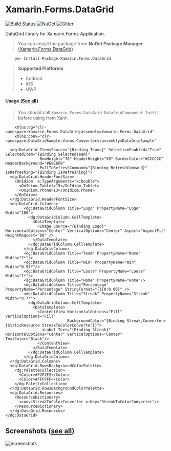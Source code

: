 
Xamarin.Forms.DataGrid
======================

[![Build Status](https://app.bitrise.io/app/e72afbfab5432e1d/status.svg?token=Sxj77MEd-bke8RUGugsR2Q&branch=master)](https://app.bitrise.io/app/e72afbfab5432e1d)    [![NuGet](https://img.shields.io/badge/nuget-v3.1.0-blue.svg?style=plastic)](https://www.nuget.org/packages/Xamarin.Forms.DataGrid)    [![Gitter](https://img.shields.io/gitter/room/nwjs/nw.js.svg?style=plastic)](https://gitter.im/Xamarin-Forms-DataGrid/Lobby)


 DataGrid library for Xamarin.Forms Application.

>You can install the package from **NuGet Package Manager**  [(Xamarin.Forms.DataGrid)](https://www.nuget.org/packages/Xamarin.Forms.DataGrid/)

```sh
    pm> Install-Package Xamarin.Forms.DataGrid
```
    
> **Supported Platforms**
  >- Android
  >- iOS
  >- UWP

#### <i class="icon-pencil"></i> Usage ([See all](https://github.com/akgulebubekir/Xamarin.Forms.DataGrid/blob/master/Samples.md))

> You should call `Xamarin.Forms.DataGrid.DataGridComponent.Init()` before using from Xaml.


```xaml
    xmlns:dg="clr-namespace:Xamarin.Forms.DataGrid;assembly=Xamarin.Forms.DataGrid"
    xmlns:conv="clr-namespace:DataGridSample.Views.Converters;assembly=DataGridSample"

  <dg:DataGrid ItemsSource="{Binding Teams}" SelectionEnabled="True" SelectedItem="{Binding SelectedTeam}"
               RowHeight="70" HeaderHeight="50" BorderColor="#CCCCCC" HeaderBackground="#E0E6F8"
               PullToRefreshCommand="{Binding RefreshCommand}" IsRefreshing="{Binding IsRefreshing}">
  <dg:DataGrid.HeaderFontSize>
    <OnIdiom  x:TypeArguments="x:Double">
      <OnIdiom.Tablet>15</OnIdiom.Tablet>
      <OnIdiom.Phone>13</OnIdiom.Phone>
    </OnIdiom>
  </dg:DataGrid.HeaderFontSize>
  <dg:DataGrid.Columns>
        <dg:DataGridColumn Title="Logo" PropertyName="Logo" Width="100">
          <dg:DataGridColumn.CellTemplate>
            <DataTemplate>
              <Image Source="{Binding Logo}" HorizontalOptions="Center" VerticalOptions="Center" Aspect="AspectFit" HeightRequest="60" />
            </DataTemplate>
          </dg:DataGridColumn.CellTemplate>
        </dg:DataGridColumn>
        <dg:DataGridColumn Title="Team" PropertyName="Name" Width="2*"/>
        <dg:DataGridColumn Title="Win" PropertyName="Win" Width="0.95*"/>
        <dg:DataGridColumn Title="Loose" PropertyName="Loose"  Width="1*"/>
        <dg:DataGridColumn Title="Home" PropertyName="Home"/>
        <dg:DataGridColumn Title="Percentage" PropertyName="Percentage" StringFormat="{}{0:0.00}" />
        <dg:DataGridColumn Title="Streak" PropertyName="Streak" Width="0.7*">
          <dg:DataGridColumn.CellTemplate>
            <DataTemplate>
              <ContentView HorizontalOptions="Fill" VerticalOptions="Fill" 
                           BackgroundColor="{Binding Streak,Converter={StaticResource StreakToColorConverter}}">
                <Label Text="{Binding Streak}" HorizontalOptions="Center" VerticalOptions="Center" TextColor="Black"/>
              </ContentView>
            </DataTemplate>
          </dg:DataGridColumn.CellTemplate>
        </dg:DataGridColumn>
  </dg:DataGrid.Columns>
  <dg:DataGrid.RowsBackgroundColorPalette>
    <dg:PaletteCollection>
      <Color>#F2F2F2</Color>
      <Color>#FFFFFF</Color>
    </dg:PaletteCollection>
  </dg:DataGrid.RowsBackgroundColorPalette>
  <dg:DataGrid.Resources>
    <ResourceDictionary>
      <conv:StreakToColorConverter x:Key="StreakToColorConverter"/>
    </ResourceDictionary>
  </dg:DataGrid.Resources>
</dg:DataGrid>
```
Screenshots ([see all](https://github.com/akgulebubekir/Xamarin.Forms.DataGrid/tree/master/Screenshots))
-------------

![Screenshots](https://raw.githubusercontent.com/akgulebubekir/Xamarin.Forms.DataGrid/master/Screenshots/AllinOne.png)
